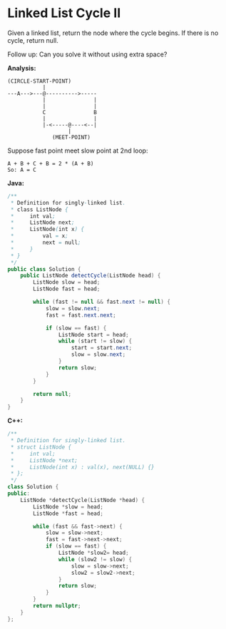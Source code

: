 # Linked List Cycle II

Given a linked list, return the node where the cycle begins. If there is no cycle, return null.

Follow up:
Can you solve it without using extra space?

**Analysis:**
```
(CIRCLE-START-POINT)
           |
---A--->---@---------->-----
           |               |
           |               |
           C               B
           |               |
           |-<-----@----<--|
                   |
              (MEET-POINT)
```
Suppose fast point meet slow point at 2nd loop:

    A + B + C + B = 2 * (A + B)
    So: A = C

**Java:**
```java
/**
 * Definition for singly-linked list.
 * class ListNode {
 *     int val;
 *     ListNode next;
 *     ListNode(int x) {
 *         val = x;
 *         next = null;
 *     }
 * }
 */
public class Solution {
    public ListNode detectCycle(ListNode head) {
        ListNode slow = head;
        ListNode fast = head;

        while (fast != null && fast.next != null) {
            slow = slow.next;
            fast = fast.next.next;

            if (slow == fast) {
                ListNode start = head;
                while (start != slow) {
                    start = start.next;
                    slow = slow.next;
                }
                return slow;
            }
        }

        return null;
    }
}
```

**C++:**
```c++
/**
 * Definition for singly-linked list.
 * struct ListNode {
 *     int val;
 *     ListNode *next;
 *     ListNode(int x) : val(x), next(NULL) {}
 * };
 */
class Solution {
public:
    ListNode *detectCycle(ListNode *head) {
        ListNode *slow = head;
        ListNode *fast = head;

        while (fast && fast->next) {
            slow = slow->next;
            fast = fast->next->next;
            if (slow == fast) {
                ListNode *slow2= head;
                while (slow2 != slow) {
                    slow = slow->next;
                    slow2 = slow2->next;
                }
                return slow;
            }
        }
        return nullptr;
    }
};
```
